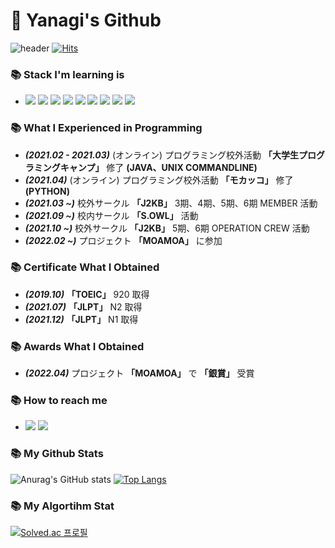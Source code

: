 # 🙇 Yanagi's Github

![header](https://capsule-render.vercel.app/api?type=waving&color=FF3366&height=300&section=header&text=「柳」&fontSize=50&fontColor=181717)
[![Hits](https://hits.seeyoufarm.com/api/count/incr/badge.svg?url=https%3A%2F%2Fgithub.com%2Fyujiah-github&count_bg=%233B7E08&title_bg=%2355A651&icon=&icon_color=%2313330D&title=hits&edge_flat=false)](https://hits.seeyoufarm.com)        

### 📚 Stack I'm learning is
- <img src="https://img.shields.io/badge/HTML5-E34F26?logo=HTML5&logoColor=white"/> <img src="https://img.shields.io/badge/CSS3-1572B6?logo=CSS3&logoColor=white"/> <img src="https://img.shields.io/badge/JavaScript-F7DF1E?logo=JavaScript&logoColor=white"/> <img src="https://img.shields.io/badge/React-61DAFB?logo=React&logoColor=white"/> <img src="https://img.shields.io/badge/Python-3776AB?logo=Python&logoColor=white"/> <img src="https://img.shields.io/badge/React Router-CA4245?logo=React Router&logoColor=white"/> <img src="https://img.shields.io/badge/Redux-764ABC?logo=Redux&logoColor=white"/> <img src="https://img.shields.io/badge/React Query-FF4154?logo=React Query&logoColor=white"/> <img src="https://img.shields.io/badge/styled-components-DB7093?logo=styled-components&logoColor=white"/>

### 📚 What I Experienced in Programming
- ***(2021.02 - 2021.03)*** (オンライン) プログラミング校外活動 **「大学生プログラミングキャンプ」** 修了 **(JAVA、UNIX COMMANDLINE)**
- ***(2021.04)*** (オンライン) プログラミング校外活動 **「モカッコ」** 修了 **(PYTHON)**
- ***(2021.03 ~)*** 校外サークル **「J2KB」** 3期、4期、5期、6期 MEMBER 活動 
- ***(2021.09 ~)*** 校内サークル **「S.OWL」** 活動
- ***(2021.10 ~)*** 校外サークル **「J2KB」** 5期、6期 OPERATION CREW 活動
- ***(2022.02 ~)*** プロジェクト **「MOAMOA」** に参加

### 📚 Certificate What I Obtained
- ***(2019.10)*** **「TOEIC」** 920 取得
- ***(2021.07)*** **「JLPT」** N2 取得
- ***(2021.12)*** **「JLPT」** N1 取得

### 📚 Awards What I Obtained
- ***(2022.04)*** プロジェクト **「MOAMOA」** で **「銀賞」** 受賞

### 📚 How to reach me
- [<img src="https://img.shields.io/badge/Instagram-E4405F?logo=Instagram&logoColor=white"/>](https://instagram.com/jay__yah) [<img src="https://img.shields.io/badge/Youtube-FF0000?logo=Youtube&logoColor=white"/>](https://www.youtube.com/channel/UCv-WSlbb_65GJEdvAWHM2mg)

### 📚 My Github Stats
![Anurag's GitHub stats](https://github-readme-stats.vercel.app/api?username=yujiah-github&show_icons=true&theme=tokyonight)
 [![Top Langs](https://github-readme-stats.vercel.app/api/top-langs/?username=yujiah-github&layout=compact)](https://github.com/anuraghazra/github-readme-stats)
 
 ### 📚 My Algortihm Stat
[![Solved.ac
프로필](http://mazassumnida.wtf/api/v2/generate_badge?boj=cil05265&height=100)](https://solved.ac/cil05265)
 
 
